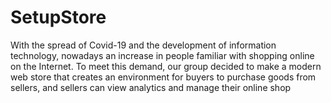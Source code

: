 # SetupStore
With the spread of Covid-19 and the development of information technology, nowadays an increase in people familiar with shopping online on the Internet. To meet this demand, our group decided to make a modern web store that creates an environment for buyers to purchase goods from sellers, and sellers can view analytics and manage their online shop
